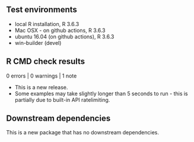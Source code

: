 ## Test environments
* local R installation, R 3.6.3
* Mac OSX - on github actions, R 3.6.3
* ubuntu 16.04 (on github actions), R 3.6.3
* win-builder (devel)

## R CMD check results

0 errors | 0 warnings | 1 note

* This is a new release.
* Some examples may take slightly longer than 5 seconds to run - this is partially due to built-in API ratelimiting.

## Downstream dependencies
This is a new package that has no downstream dependencies.
